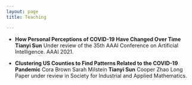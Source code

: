 ```yaml
---
layout: page
title: Teaching

---
```

* **How Personal Perceptions of COVID-19 Have Changed Over Time** 
**Tianyi Sun**
Under review of the 35th AAAI Conference on Artificial Intelligence. AAAI 2021. 

* **Clustering US Counties to Find Patterns Related to the COVID-19 Pandemic** 
Cora Brown Sarah Milstein **Tianyi Sun** Cooper Zhao
Long Paper under review in Society for Industrial and Applied Mathematics.
